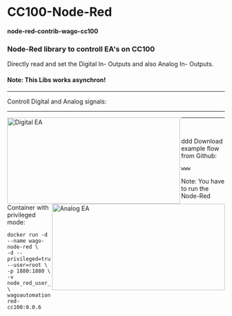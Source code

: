 # CC100-Node-Red
<b>node-red-contrib-wago-cc100</b><br/>
<H3>Node-Red library to controll EA's on CC100</H3>

Directly read and set the Digital In- Outputs and also Analog In- Outputs.<br/>
<H4>Note: This Libs works asynchron!</H4>
<hr>
Controll Digital and Analog signals:
<hr>
<img src="https://github.com/Helmut-Saal/CC100-Node-Red/blob/master/Digital.png" alt="Digital EA" height="200px" width="400px" align="left">
<img src="https://github.com/Helmut-Saal/CC100-Node-Red/blob/master/Analog.png" alt="Analog EA" height="200px" width="400px" align="right">
<hr>
<br/>


ddd
Download example flow from Github:<br/>
```
www
 ```

Note: You have to run the Node-Red Container with privileged mode:
 ```
docker run -d --name wago-node-red \
-d --privileged=true --user=root \
-p 1880:1880 \
-v node_red_user_data:/data \
wagoautomation/node-red-cc100:0.0.6
 ```
